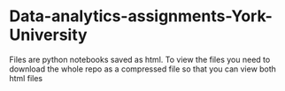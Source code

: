 # Data-analytics-assignments-York-University

Files are python notebooks saved as html. To view the files you need to download the whole repo as a compressed file so that you can view both html files
